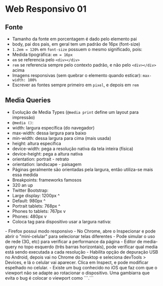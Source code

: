 # Web Responsivo 01

## Fonte
- Tamanho da fonte em porcentagem é dado pelo elemento pai
 - body, pai dos pais, em geral tem um padrão de 16px (font-size)
- ```1.2em = 120%``` em ```font-size``` possuem o mesmo significado, pois:
 - Medida tipográfica: ```em = 16px```
 - ```em``` se referencia pelo ```<div></div>```
- ```rem``` se referencia sempre pelo contexto padrão, e não pelo ```<div></div>``` acima
- Imagens responsivas (sem quebrar o elemento quando esticar): ```max-width: 100%```
- Escrever as fontes sempre primeiro em ```pixel```, e depois em ```rem```

## Media Queries
- Evolução de Media Types (```@media print``` define um layout para impressão)
- ```@media ()```:
 - width: largura específica (do navegador)
 - max-width: dessa largura para baixo
 - min-width: dessa largura para cima (mais usada)
 - height: altura específica
 - device-width: pega a resolução nativa da tela inteira (física)
 - device-height: pega a altura nativa
 - orientation: portrait - retrato
 - orientation: landscape - paisagem
- Páginas geralmente são orientadas pela largura, então utiliza-se mais essa medida
- Breakpoints: frameworks famosos
- 320 an up
- Twitter Bootstrap:
 - Large display: 1200px ^
 - Default: 980px ^
 - Portrait tablets: 768px ^
 - Phones to tablets: 767px v
 - Phones: 480px v
- Coloca tag para dispositivo usar a largura nativa:
<meta name="viewport" content="width=device-width">
- Firefox possui modo responsivo
- No Chrome, abre o Inspecionar e pode abrir o "mini-celular" para selecionar telas diferentes
 - Pode simular o uso de rede (3G, etc) para verificar a performance da página
 - Editor de media-query no topo esquerdo (três barras horizontais), pode verificar qual media está sendo executada a cada resolução
- Habilita opção de depuração USB no Android, depois vai no Chrome do Desktop e seleciona devTools > Devices, e lá o celular vai aparecer. Clica em Inspect, e pode modificar espelhado no celular.
- Existe um bug conhecido no iOS que faz com que o viewport não se adapte ao rotacionar o dispositivo. Uma gambiarra que evita o bug é colocar o viewport como ```<meta name="viewport" content="width=device-width, initial-scale=1">.```
